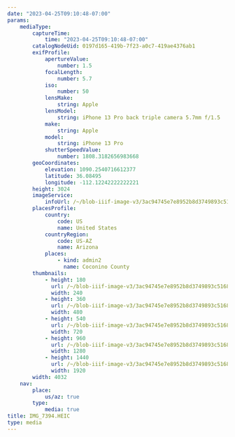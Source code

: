 ```yaml
---
date: "2023-04-25T09:10:48-07:00"
params:
    mediaType:
        captureTime:
            time: "2023-04-25T09:10:48-07:00"
        catalogNodeUid: 0197d165-419b-7f23-a0c7-419ae4376ab1
        exifProfile:
            apertureValue:
                number: 1.5
            focalLength:
                number: 5.7
            iso:
                number: 50
            lensMake:
                string: Apple
            lensModel:
                string: iPhone 13 Pro back triple camera 5.7mm f/1.5
            make:
                string: Apple
            model:
                string: iPhone 13 Pro
            shutterSpeedValue:
                number: 1808.3182656983668
        geoCoordinates:
            elevation: 1090.2540716612377
            latitude: 36.08495
            longitude: -112.12242222222221
        height: 3024
        imageService:
            infoUrl: /~/blob-iiif-image-v3/3ac94745e7e8952b8d3749893c5168672043e6c9cd974067494840474722b7cf/info.json
        placesProfile:
            country:
                code: US
                name: United States
            countryRegion:
                code: US-AZ
                name: Arizona
            places:
                - kind: admin2
                  name: Coconino County
        thumbnails:
            - height: 180
              url: /~/blob-iiif-image-v3/3ac94745e7e8952b8d3749893c5168672043e6c9cd974067494840474722b7cf/full/240%2C180/0/default.jpg
              width: 240
            - height: 360
              url: /~/blob-iiif-image-v3/3ac94745e7e8952b8d3749893c5168672043e6c9cd974067494840474722b7cf/full/480%2C360/0/default.jpg
              width: 480
            - height: 540
              url: /~/blob-iiif-image-v3/3ac94745e7e8952b8d3749893c5168672043e6c9cd974067494840474722b7cf/full/720%2C540/0/default.jpg
              width: 720
            - height: 960
              url: /~/blob-iiif-image-v3/3ac94745e7e8952b8d3749893c5168672043e6c9cd974067494840474722b7cf/full/1280%2C960/0/default.jpg
              width: 1280
            - height: 1440
              url: /~/blob-iiif-image-v3/3ac94745e7e8952b8d3749893c5168672043e6c9cd974067494840474722b7cf/full/1920%2C1440/0/default.jpg
              width: 1920
        width: 4032
    nav:
        place:
            us/az: true
        type:
            media: true
title: IMG_7394.HEIC
type: media
---
```

